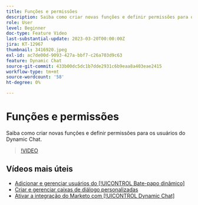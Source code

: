 ```yaml
---
title: Funções e permissões
description: Saiba como criar novas funções e definir permissões para os usuários do Dynamic Chat.
role: User
level: Beginner
doc-type: Feature Video
last-substantial-update: 2023-03-20T00:00:00Z
jira: KT-12967
thumbnail: 3416920.jpeg
exl-id: ac7de00d-9093-427a-bbf7-c26a703d9c63
feature: Dynamic Chat
source-git-commit: 433b00dc5dc1b7dde2931c6b9eaa8a403eae2415
workflow-type: tm+mt
source-wordcount: '58'
ht-degree: 0%

---
```


# Funções e permissões

Saiba como criar novas funções e definir permissões para os usuários do Dynamic Chat.

>[!VIDEO](https://video.tv.adobe.com/v/3416920/?quality=12&learn=on)

## Vídeos mais úteis

* [Adicionar e gerenciar usuários do [!UICONTROL Bate-papo dinâmico]](user-management.md)
* [Criar e gerenciar caixas de diálogo personalizadas](dialogue-management.md)
* [Ativar a integração do Marketo com [!UICONTROL Dynamic Chat]](marketo-integration.md)
